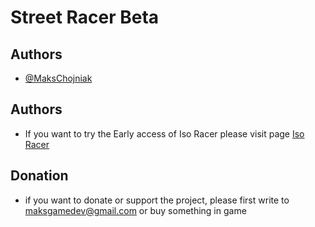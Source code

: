 # Street Racer Beta



## Authors

- [@MaksChojniak](https://github.com/MaksChojniak)


## Authors

- If you want to try the Early access of Iso Racer please visit page [Iso Racer](https://store.steampowered.com/app/2234020/Iso_Racer/)


## Donation
- if you want to donate or support the project, please first write to maksgamedev@gmail.com or buy something in game
